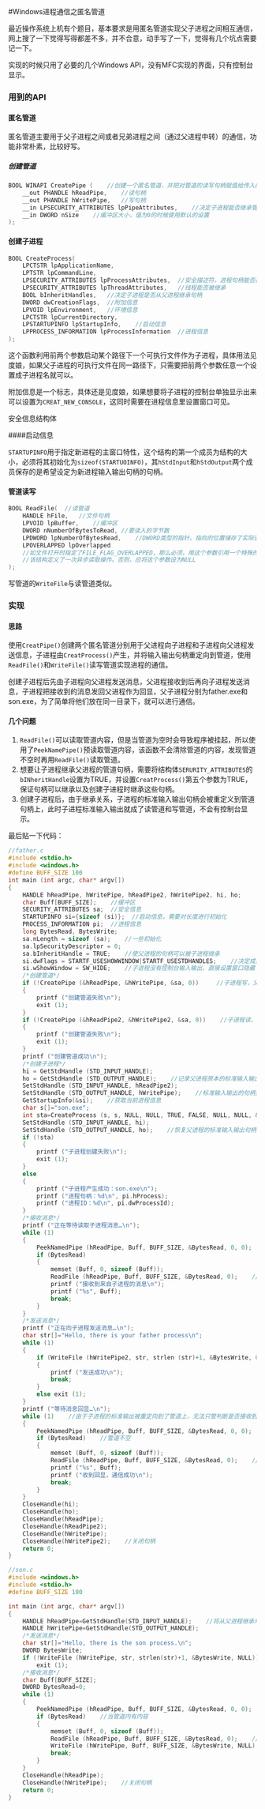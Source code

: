 #Windows进程通信之匿名管道

最近操作系统上机有个题目，基本要求是用匿名管道实现父子进程之间相互通信，网上搜了一下觉得写得都差不多，并不合意，动手写了一下，觉得有几个坑点需要记一下。

实现的时候只用了必要的几个Windows API，没有MFC实现的界面，只有控制台显示。

### 用到的API

#### 匿名管道

匿名管道主要用于父子进程之间或者兄弟进程之间（通过父进程中转）的通信，功能非常朴素，比较好写。

##### 创建管道

```c
BOOL WINAPI CreatePipe (	//创建一个匿名管道，并把对管道的读写句柄赋值给传入的前两个参数
    __out PHANDLE hReadPipe,	//读句柄
    __out PHANDLE hWritePipe,	//写句柄
    __in LPSECURITY_ATTRIBUTES lpPipeAttributes,	//决定子进程能否继承管道句柄
    __in DWORD nSize	//缓冲区大小，值为0的时候使用默认的设置
); 
```

#### 创建子进程

```c
BOOL CreateProcess(
    LPCTSTR lpApplicationName,
    LPTSTR lpCommandLine,
    LPSECURITY_ATTRIBUTES lpProcessAttributes,	//安全描述符，进程句柄能否被继承
    LPSECURITY_ATTRIBUTES lpThreadAttributes,	//线程能否被继承
    BOOL bInheritHandles,	//决定子进程是否从父进程继承句柄
    DWORD dwCreationFlags,	//附加信息
    LPVOID lpEnvironment,	//环境信息
    LPCTSTR lpCurrentDirectory,
    LPSTARTUPINFO lpStartupInfo,	//启动信息
    LPPROCESS_INFORMATION lpProcessInformation	//进程信息
);
```

这个函数利用前两个参数启动某个路径下一个可执行文件作为子进程，具体用法见度娘，如果父子进程的可执行文件在同一路径下，只需要把前两个参数任意一个设置成子进程名就可以。

附加信息是一个标志，具体还是见度娘，如果想要将子进程的控制台单独显示出来可以设置为`CREAT_NEW_CONSOLE`，这同时需要在进程信息里设置窗口可见。

安全信息结构体

####启动信息

`STARTUPINFO`用于指定新进程的主窗口特性，这个结构的第一个成员为结构的大小，必须将其初始化为`sizeof(STARTUOINFO)`，其`hStdInput`和`hStdOutput`两个成员保存的是希望设定为新进程输入输出句柄的句柄。

#### 管道读写

```c
BOOL ReadFile(	//读管道
    HANDLE hFile,	//文件句柄
    LPVOID lpBuffer,	//缓冲区
    DWORD nNumberOfBytesToRead,	//要读入的字节数
    LPDWORD lpNumberOfBytesRead,	//DWORD类型的指针，指向的位置储存了实际读入的字符数
    LPOVERLAPPED lpOverlapped
    //如文件打开时指定了FILE_FLAG_OVERLAPPED，那么必须，用这个参数引用一个特殊的结构。
    //该结构定义了一次异步读取操作。否则，应将这个参数设为NULL
);
```

写管道的`WriteFile`与读管道类似。

### 实现

#### 思路

使用`CreatPipe()`创建两个匿名管道分别用于父进程向子进程和子进程向父进程发送信息，子进程由`CreatProcess()`产生，并将输入输出句柄重定向到管道，使用`ReadFile()`和`WriteFile()`读写管道实现进程的通信。

创建子进程后先由子进程向父进程发送消息，父进程接收到后再向子进程发送消息，子进程把接收到的消息发回父进程作为回显，父子进程分别为father.exe和son.exe，为了简单将他们放在同一目录下，就可以进行通信。

#### 几个问题

1. `ReadFile()`可以读取管道内容，但是当管道为空时会导致程序被挂起，所以使用了`PeekNamePipe()`预读取管道内容，该函数不会清除管道的内容，发现管道不空时再用`ReadFile()`读取管道。
2. 想要让子进程继承父进程的管道句柄，需要将结构体`SERURITY_ATTRIBUTES`的`bINheritHandle`设置为TRUE，并设置`CreatProcess()`第五个参数为TRUE，保证句柄可以继承以及创建子进程时继承这些句柄。
3. 创建子进程后，由于继承关系，子进程的标准输入输出句柄会被重定义到管道句柄上，此时子进程标准输入输出就成了读管道和写管道，不会有控制台显示。



最后贴一下代码： 

```c
//father.c
#include <stdio.h>
#include <windows.h>
#define BUFF_SIZE 100
int main (int argc, char* argv[])
{
	HANDLE hReadPipe, hWritePipe, hReadPipe2, hWritePipe2, hi, ho;
	char Buff[BUFF_SIZE];    //缓冲区
	SECURITY_ATTRIBUTES sa;  //安全信息
	STARTUPINFO si={sizeof (si)};  //启动信息，需要对长度进行初始化
	PROCESS_INFORMATION pi;  //进程信息
	long BytesRead, BytesWrite;
	sa.nLength = sizeof (sa);    //一些初始化
	sa.lpSecurityDescriptor = 0;
	sa.bInheritHandle = TRUE;    //使父进程的句柄可以被子进程继承
	si.dwFlags = STARTF_USESHOWWINDOW|STARTF_USESTDHANDLES;    //决定成员有效的标志
	si.wShowWindow = SW_HIDE;    //子进程没有控制台输入输出，直接设置窗口隐藏
	/*创建管道*/
	if (!CreatePipe (&hReadPipe, &hWritePipe, &sa, 0))     //子进程写，父进程读
	{
    	printf ("创建管道失败\n");
    	exit (1);
	}
	if (!CreatePipe (&hReadPipe2, &hWritePipe2, &sa, 0))    //子进程读，父进程写
	{
    	printf ("创建管道失败\n");
    	exit (1);
	}
	printf ("创建管道成功\n");
	/*创建子进程*/
	hi = GetStdHandle (STD_INPUT_HANDLE);
	ho = GetStdHandle (STD_OUTPUT_HANDLE);    //记录父进程原本的标准输入输出句柄，以备恢复
	SetStdHandle (STD_INPUT_HANDLE, hReadPipe2);
	SetStdHandle (STD_OUTPUT_HANDLE, hWritePipe);    //标准输入输出的句柄重定向到管道句柄，让子进程继承这些句柄
	GetStartupInfo(&si);    //获取当前进程信息
	char s[]="son.exe";
	int sta=CreateProcess (s, s, NULL, NULL, TRUE, FALSE, NULL, NULL, &si, &pi);    	//创建子进程，此处第五个参数要为TRUE保证句柄可以被子进程继承
	SetStdHandle (STD_INPUT_HANDLE, hi);
	SetStdHandle (STD_OUTPUT_HANDLE, ho);    //恢复父进程的标准输入输出句柄
	if (!sta)
	{
    	printf ("子进程创建失败\n");
    	exit (1);
	}
	else
	{
    	printf ("子进程产生成功：son.exe\n");
    	printf ("进程句柄：%d\n", pi.hProcess);
    	printf ("进程ID：%d\n", pi.dwProcessId);
	}
	/*接收消息*/
	printf ("正在等待读取子进程消息…\n");
	while (1)
	{
    	PeekNamedPipe (hReadPipe, Buff, BUFF_SIZE, &BytesRead, 0, 0);    //预读管道内容，防止直接调用ReadFile造成进程阻塞
    	if (BytesRead)
    	{
        	memset (Buff, 0, sizeof (Buff));
        	ReadFile (hReadPipe, Buff, BUFF_SIZE, &BytesRead, 0);    //读取来自子进程的消息
        	printf ("接收到来自子进程的消息\n");
        	printf ("%s", Buff);
        	break;
    	}
	}
	/*发送消息*/
	printf ("正在向子进程发送消息…\n");
	char str[]="Hello, there is your father process\n";
	while (1)
	{
    	if (WriteFile (hWritePipe2, str, strlen (str)+1, &BytesWrite, 0))    //向子进程发送消息
    	{
        	printf ("发送成功\n");
        	break;
    	}
    	else exit (1);
	}
	printf ("等待消息回显…\n");
	while (1)    //由于子进程的标准输出被重定向到了管道上，无法只管判断是否接收到消息，现将收到的消息发回以进行验证
	{
    	PeekNamedPipe (hReadPipe, Buff, BUFF_SIZE, &BytesRead, 0, 0);    //预读管道内容，防止直接调用ReadFile造成进程阻塞
    	if (BytesRead)    //管道不空
    	{
        	memset (Buff, 0, sizeof (Buff));
        	ReadFile (hReadPipe, Buff, BUFF_SIZE, &BytesRead, 0);    //读取回显信息
        	printf ("%s", Buff);
        	printf ("收到回显，通信成功\n");
        	break;
    	}
	}
	CloseHandle(hi);
	CloseHandle(ho);
	CloseHandle(hReadPipe);
	CloseHandle(hReadPipe2);
	CloseHandle(hWritePipe);
	CloseHandle(hWritePipe2);    //关闭句柄
	return 0;
}
```


```c
//son.c
#include <windows.h>
#include <stdio.h>
#define BUFF_SIZE 100

int main (int argc, char* argv[])
{
    HANDLE hReadPipe=GetStdHandle(STD_INPUT_HANDLE);    //将从父进程继承来的句柄取出
    HANDLE hWritePipe=GetStdHandle(STD_OUTPUT_HANDLE);
    /*发送消息*/
    char str[]="Hello, there is the son process.\n";
    DWORD BytesWrite;
    if (!WriteFile (hWritePipe, str, strlen(str)+1, &BytesWrite, NULL))  //向管道内传入消息
        exit (1);
    /*接收消息*/
    char Buff[BUFF_SIZE];
    DWORD BytesRead=0;
    while (1)
    {
        PeekNamedPipe (hReadPipe, Buff, BUFF_SIZE, &BytesRead, 0, 0);  //预读管道内容，防止直接调用ReadFile造成进程阻塞
        if (BytesRead)    //当管道内有内容
        {
            memset (Buff, 0, sizeof (Buff));
            ReadFile (hReadPipe, Buff, BUFF_SIZE, &BytesRead, 0);    //读取管道内容
            WriteFile (hWritePipe, Buff, BUFF_SIZE, &BytesWrite, NULL);    //将接收到的内容作为回显信息发给父进程
            break;
        }
    }
    CloseHandle(hReadPipe);
    CloseHandle(hWritePipe);    //关闭句柄
    return 0;
}
```